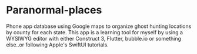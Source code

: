 # Paranormal-places
Phone app database using Google maps to organize ghost hunting locations by county for each state. 
This app is a learning tool for myself by using a WYSIWYG editor with either Construct 3, Flutter, bubble.io or something else..or following Apple's SwiftUI tutorials. 
